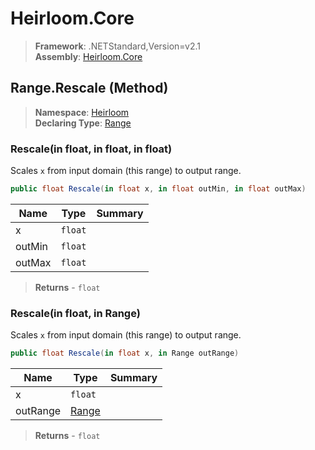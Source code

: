 # Heirloom.Core

> **Framework**: .NETStandard,Version=v2.1  
> **Assembly**: [Heirloom.Core][0]

## Range.Rescale (Method)

> **Namespace**: [Heirloom][0]  
> **Declaring Type**: [Range][1]

### Rescale(in float, in float, in float)

Scales `x` from input domain (this range) to output range.

```cs
public float Rescale(in float x, in float outMin, in float outMax)
```

| Name   | Type    | Summary |
|--------|---------|---------|
| x      | `float` |         |
| outMin | `float` |         |
| outMax | `float` |         |

> **Returns** - `float`

### Rescale(in float, in Range)

Scales `x` from input domain (this range) to output range.

```cs
public float Rescale(in float x, in Range outRange)
```

| Name     | Type       | Summary |
|----------|------------|---------|
| x        | `float`    |         |
| outRange | [Range][1] |         |

> **Returns** - `float`

[0]: ../../../Heirloom.Core.md
[1]: ../Range.md
